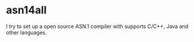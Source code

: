 # asn14all

I try to set up a open source ASN.1 compiler with supports C/C++, Java and other languages.
